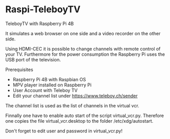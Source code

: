 # Raspi-TeleboyTV
TeleboyTV with Raspberry Pi 4B

It simulates a web browser on one side and a video recorder on the other side.

Using HDMI-CEC it is possible to change channels with remote control of your TV. Furthermore for the power consumption the Raspberry Pi uses the USB port of the television.

Prerequisites
  - Raspberry Pi 4B with Raspbian OS
  - MPV player installed on Raspberry Pi
  - User Account with Teleboy TV
  - Edit your channel list under https://www.teleboy.ch/sender

The channel list is used as the list of channels in the virtual vcr.

Finnally one have to enable auto start of the script virtual_vcr.py. Therefore one copies the file virtual_vcr.desktop to the folder /etc/xdg/autostart.

Don't forget to edit user and password in virtual_vcr.py!
